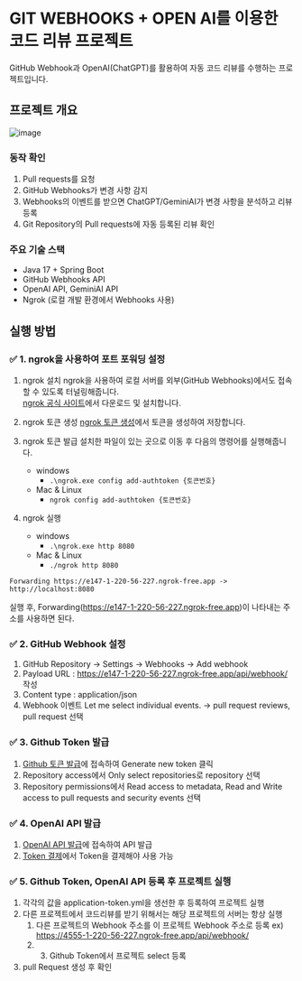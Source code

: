 # GIT WEBHOOKS + OPEN AI를 이용한 코드 리뷰 프로젝트
GitHub Webhook과 OpenAI(ChatGPT)를 활용하여 자동 코드 리뷰를 수행하는 프로젝트입니다.

## 프로젝트 개요

![image](https://github.com/user-attachments/assets/3f18d8a4-26d6-4f58-b34b-385472a5d49c)

### 동작 확인
1. Pull requests를 요청
2. GitHub Webhooks가 변경 사항 감지
3. Webhooks의 이벤트를 받으면 ChatGPT/GeminiAI가 변경 사항을 분석하고 리뷰 등록
4. Git Repository의 Pull requests에 자동 등록된 리뷰 확인

### 주요 기술 스택

- Java 17 + Spring Boot
- GitHub Webhooks API
- OpenAI API, GeminiAI API
- Ngrok (로컬 개발 환경에서 Webhooks 사용)

## 실행 방법

### ✅ 1. ngrok을 사용하여 포트 포워딩 설정

1. ngrok 설치
ngrok을 사용하여 로컬 서버를 외부(GitHub Webhooks)에서도 접속할 수 있도록 터널링해줍니다.    
[ngrok 공식 사이트](https://ngrok.com/)에서 다운로드 및 설치합니다.    

2. ngrok 토큰 생성
[ngrok 토큰 생성](https://dashboard.ngrok.com/get-started/your-authtoken)에서 토큰을 생성하여 저장합니다.

3. ngrok 토큰 발급
설치한 파일이 있는 곳으로 이동 후 다음의 명령어를 실행해줍니다.
   - windows
       - `.\ngrok.exe config add-authtoken {토큰번호}`
   - Mac & Linux
       - `ngrok config add-authtoken {토큰번호}`

4. ngrok 실행
   - windows
       - `.\ngrok.exe http 8080`
   - Mac & Linux
       - `./ngrok http 8080`

```
Forwarding https://e147-1-220-56-227.ngrok-free.app -> http://localhost:8080 
```
실행 후, Forwarding(https://e147-1-220-56-227.ngrok-free.app)이 나타내는 주소를 사용하면 된다.

### ✅ 2. GitHub Webhook 설정

1. GitHub Repository → Settings → Webhooks → Add webhook
2. Payload URL : https://e147-1-220-56-227.ngrok-free.app/api/webhook/ 작성
3. Content type : application/json
4. Webhook 이벤트 Let me select individual events. → pull request reviews, pull request 선택

### ✅ 3. Github Token 발급
1. [Github 토큰 발급](https://github.com/settings/personal-access-tokens)에 접속하여 Generate new token 클릭
2. Repository access에서 Only select repositories로 repository 선택
3. Repository permissions에서 Read access to metadata, Read and Write access to pull requests and security events 선택

### ✅ 4. OpenAI API 발급
1. [OpenAI API 발급](https://platform.openai.com/settings/organization/api-keys)에 접속하여 API 발급
2. [Token 결제](https://platform.openai.com/settings/organization/billing/overview)에서 Token을 결제해야 사용 가능

### ✅ 5. Github Token, OpenAI API 등록 후 프로젝트 실행
1. 각각의 값을 application-token.yml을 생선한 후 등록하여 프로젝트 실행
2. 다른 프로젝트에서 코드리뷰를 받기 위해서는 해당 프로젝트의 서버는 항상 실행 
   1. 다른 프로젝트의 Webhook 주소를 이 프로젝트 Webhook 주소로 등록 ex) https://4555-1-220-56-227.ngrok-free.app/api/webhook/
   2. 3. Github Token에서 프로젝트 select 등록
3. pull Request 생성 후 확인